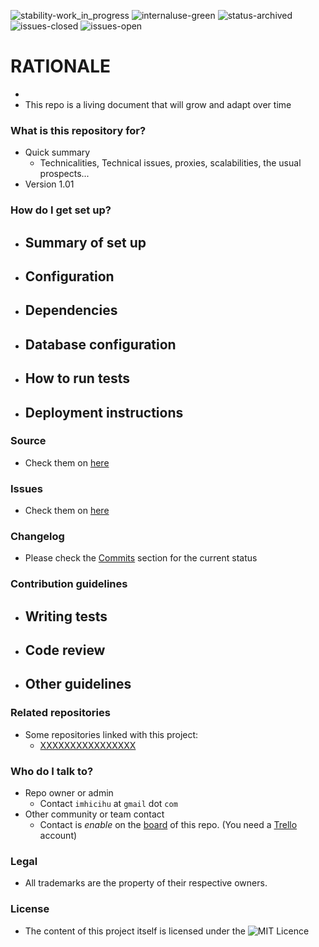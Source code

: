 ![stability-work_in_progress](https://bitbucket.org/repo/ekyaeEE/images/477405737-stability_work_in_progress.png)
![internaluse-green](https://bitbucket.org/repo/ekyaeEE/images/3847436881-internal_use_stable.png)
![status-archived](https://bitbucket.org/repo/ekyaeEE/images/3278295154-status_archived.png)
![issues-closed](https://bitbucket.org/repo/ekyaeEE/images/1555006384-issues_closed.png)
![issues-open](https://bitbucket.org/repo/ekyaeEE/images/2944199103-issues_open.png)

# RATIONALE #

* 
* This repo is a living document that will grow and adapt over time

### What is this repository for? ###

* Quick summary
    - Technicalities, Technical issues, proxies, scalabilities, the usual prospects...
* Version 1.01

### How do I get set up? ###

* Summary of set up
    - 
* Configuration
    - 
* Dependencies
    - 
* Database configuration
    - 
* How to run tests
    - 
* Deployment instructions
    - 

### Source ###

* Check them on [here](https://bitbucket.org/imhicihu/resources/src)

### Issues ###

* Check them on [here](https://bitbucket.org/imhicihu/resources/issues)

### Changelog ###

* Please check the [Commits](https://bitbucket.org/imhicihu/resources/commits/) section for the current status

### Contribution guidelines ###

* Writing tests
    - 
* Code review
    - 
* Other guidelines
    - 

### Related repositories ###

* Some repositories linked with this project:
     - [XXXXXXXXXXXXXXXX](https://bitbucket.org/imhicihu/XXXXXXXXXXXXXXXX/src/)
     
### Who do I talk to? ###

* Repo owner or admin
    - Contact `imhicihu` at `gmail` dot `com`
* Other community or team contact
    - Contact is _enable_ on the [board](https://bitbucket.org/imhicihu/resources/addon/trello/trello-board) of this repo. (You need a [Trello](https://trello.com/) account)


### Legal ###

* All trademarks are the property of their respective owners.

### License ###

* The content of this project itself is licensed under the ![MIT Licence](https://bitbucket.org/repo/ekyaeEE/images/2049852260-MIT-license-green.png)